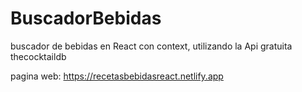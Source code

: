 # BuscadorBebidas
buscador de bebidas en React con context, utilizando la Api gratuita thecocktaildb

pagina web: https://recetasbebidasreact.netlify.app
